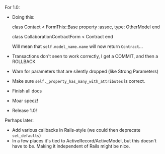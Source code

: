 For 1.0:

- Doing this:

    class Contact < FormThis::Base
      property :assoc, type: OtherModel
    end

    class CollaborationContractForm < Contract
    end

    Will mean that `self.model_name.name` will now return `Contract`...


- Transactions don't seen to work correctly, I get a COMMIT, and then a ROLLBACK
- Warn for parameters that are silently dropped (like Strong Parameters)
- Make sure `self._property_has_many_with_attributes` is correct.
- Finish all docs
- Moar specz!
- Release 1.0!


Perhaps later:

- Add various callbacks in Rails-style (we could then deprecate `set_defaults`)
- In a few places it's tied to ActiveRecord/ActiveModel, but this doesn't have
  to be. Making it independent of Rails might be nice.
